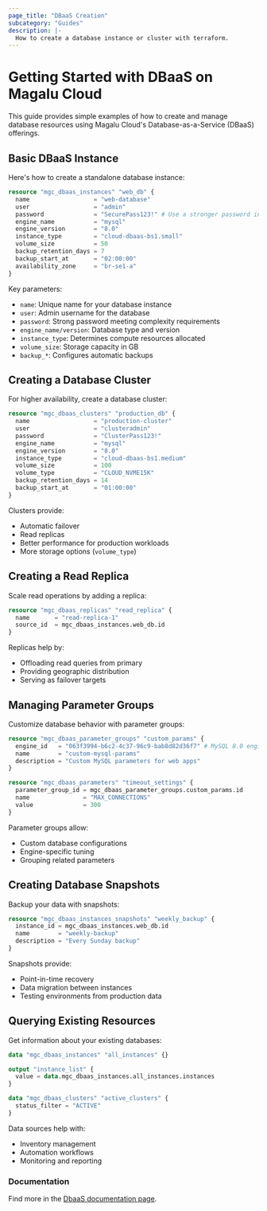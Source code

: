 ```yaml
---
page_title: "DBaaS Creation"
subcategory: "Guides"
description: |-
  How to create a database instance or cluster with terraform.
---
```


# Getting Started with DBaaS on Magalu Cloud

This guide provides simple examples of how to create and manage database resources using Magalu Cloud's Database-as-a-Service (DBaaS) offerings.

## Basic DBaaS Instance

Here's how to create a standalone database instance:

```terraform
resource "mgc_dbaas_instances" "web_db" {
  name                  = "web-database"
  user                  = "admin"
  password              = "SecurePass123!" # Use a stronger password in production
  engine_name           = "mysql"
  engine_version        = "8.0"
  instance_type         = "cloud-dbaas-bs1.small"
  volume_size           = 50
  backup_retention_days = 7
  backup_start_at       = "02:00:00"
  availability_zone     = "br-se1-a"
}
```

Key parameters:

- `name`: Unique name for your database instance
- `user`: Admin username for the database
- `password`: Strong password meeting complexity requirements
- `engine_name/version`: Database type and version
- `instance_type`: Determines compute resources allocated
- `volume_size`: Storage capacity in GB
- `backup_*`: Configures automatic backups

## Creating a Database Cluster

For higher availability, create a database cluster:

```terraform
resource "mgc_dbaas_clusters" "production_db" {
  name                  = "production-cluster"
  user                  = "clusteradmin"
  password              = "ClusterPass123!"
  engine_name           = "mysql"
  engine_version        = "8.0"
  instance_type         = "cloud-dbaas-bs1.medium"
  volume_size           = 100
  volume_type           = "CLOUD_NVME15K"
  backup_retention_days = 14
  backup_start_at       = "01:00:00"
}
```

Clusters provide:

- Automatic failover
- Read replicas
- Better performance for production workloads
- More storage options (`volume_type`)

## Creating a Read Replica

Scale read operations by adding a replica:

```terraform
resource "mgc_dbaas_replicas" "read_replica" {
  name       = "read-replica-1"
  source_id  = mgc_dbaas_instances.web_db.id
}
```

Replicas help by:

- Offloading read queries from primary
- Providing geographic distribution
- Serving as failover targets

## Managing Parameter Groups

Customize database behavior with parameter groups:

```terraform
resource "mgc_dbaas_parameter_groups" "custom_params" {
  engine_id   = "063f3994-b6c2-4c37-96c9-bab8d82d36f7" # MySQL 8.0 engine ID
  name        = "custom-mysql-params"
  description = "Custom MySQL parameters for web apps"
}

resource "mgc_dbaas_parameters" "timeout_settings" {
  parameter_group_id = mgc_dbaas_parameter_groups.custom_params.id
  name               = "MAX_CONNECTIONS"
  value              = 300
}
```

Parameter groups allow:

- Custom database configurations
- Engine-specific tuning
- Grouping related parameters

## Creating Database Snapshots

Backup your data with snapshots:

```terraform
resource "mgc_dbaas_instances_snapshots" "weekly_backup" {
  instance_id = mgc_dbaas_instances.web_db.id
  name        = "weekly-backup"
  description = "Every Sunday backup"
}
```

Snapshots provide:

- Point-in-time recovery
- Data migration between instances
- Testing environments from production data

## Querying Existing Resources

Get information about your existing databases:

```terraform
data "mgc_dbaas_instances" "all_instances" {}

output "instance_list" {
  value = data.mgc_dbaas_instances.all_instances.instances
}

data "mgc_dbaas_clusters" "active_clusters" {
  status_filter = "ACTIVE"
}
```

Data sources help with:

- Inventory management
- Automation workflows
- Monitoring and reporting

### Documentation

Find more in the [DbaaS documentation page](https://docs.magalu.cloud/docs/dbaas/overview/).
